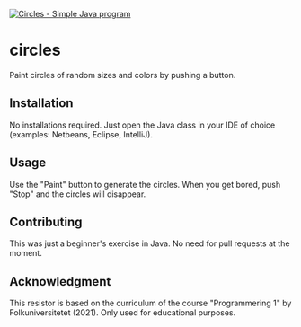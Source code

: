 [![Circles - Simple Java program](https://ibb.co/G90y4Mm)](https://www.youtube.com/watch?v=hPeqsDjPPlg "Circles - Simple Java program")

# circles
Paint circles of random sizes and colors by pushing a button. 

## Installation

No installations required. Just open the Java class in your IDE of choice (examples: Netbeans, Eclipse, IntelliJ).

## Usage

Use the "Paint" button to generate the circles. When you get bored, push "Stop" and the circles will disappear. 

## Contributing

This was just a beginner's exercise in Java. No need for pull requests at the moment. 

## Acknowledgment

This resistor is based on the curriculum of the course "Programmering 1" by Folkuniversitetet (2021). Only used for educational purposes. 
